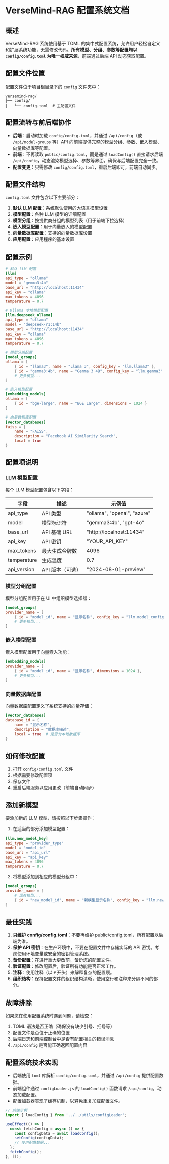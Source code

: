 # VerseMind-RAG 配置系统文档

## 概述

VerseMind-RAG 系统使用基于 TOML 的集中式配置系统，允许用户轻松自定义和扩展系统功能，无需修改代码。**所有模型、分组、参数等配置均以 `config/config.toml` 为唯一权威来源**，前端通过后端 API 动态获取配置。

## 配置文件位置

配置文件位于项目根目录下的 `config` 文件夹中：

```
versemind-rag/
├── config/
│   └── config.toml  # 主配置文件
```

## 配置流转与前后端协作

- **后端**：启动时加载 `config/config.toml`，并通过 `/api/config`（或 `/api/model-groups` 等）API 向前端提供完整的模型分组、参数、嵌入模型、向量数据库等配置。
- **前端**：不再读取 `public/config.toml`，而是通过 `loadConfig()` 直接请求后端 `/api/config`，动态渲染模型选择、参数等界面，确保与后端配置完全一致。
- **配置变更**：只需修改 `config/config.toml`，重启后端即可，前端自动同步。

## 配置文件结构

`config.toml` 文件包含以下主要部分：

1. **默认 LLM 配置**：系统默认使用的大语言模型设置
2. **模型配置**：各种 LLM 模型的详细配置
3. **模型分组**：按提供商分组的模型列表（用于前端下拉选择）
4. **嵌入模型配置**：用于向量嵌入的模型配置
5. **向量数据库配置**：支持的向量数据库设置
6. **应用配置**：应用程序的基本设置

## 配置示例

```toml
# 默认 LLM 配置
[llm]
api_type = "ollama"
model = "gemma3:4b"
base_url = "http://localhost:11434"
api_key = "ollama"
max_tokens = 4096
temperature = 0.7

# Ollama 本地模型配置
[llm.deepseek_ollama]
api_type = "ollama"
model = "deepseek-r1:14b"
base_url = "http://localhost:11434"
api_key = "ollama"
max_tokens = 4096
temperature = 0.7

# 模型分组配置
[model_groups]
ollama = [
    { id = "llama3", name = "Llama 3", config_key = "llm.llama3" },
    { id = "gemma3:4b", name = "Gemma 3 4B", config_key = "llm.gemma3" },
    # 更多模型...
]

# 嵌入模型配置
[embedding_models]
ollama = [
    { id = "bge-large", name = "BGE Large", dimensions = 1024 }
]

# 向量数据库配置
[vector_databases]
faiss = {
    name = "FAISS",
    description = "Facebook AI Similarity Search",
    local = true
}
```

## 配置项说明

### LLM 模型配置

每个 LLM 模型配置包含以下字段：

| 字段 | 描述 | 示例值 |
|------|------|--------|
| api_type | API 类型 | "ollama", "openai", "azure" |
| model | 模型标识符 | "gemma3:4b", "gpt-4o" |
| base_url | API 基础 URL | "http://localhost:11434" |
| api_key | API 密钥 | "YOUR_API_KEY" |
| max_tokens | 最大生成令牌数 | 4096 |
| temperature | 生成温度 | 0.7 |
| api_version | API 版本（可选） | "2024-08-01-preview" |

### 模型分组配置

模型分组配置用于在 UI 中组织模型选择器：

```toml
[model_groups]
provider_name = [
    { id = "model_id", name = "显示名称", config_key = "llm.model_config_key" },
    # 更多模型...
]
```

### 嵌入模型配置

嵌入模型配置用于向量嵌入功能：

```toml
[embedding_models]
provider_name = [
    { id = "model_id", name = "显示名称", dimensions = 1024 },
    # 更多模型...
]
```

### 向量数据库配置

向量数据库配置定义了系统支持的向量存储：

```toml
[vector_databases]
database_id = {
    name = "显示名称",
    description = "数据库描述",
    local = true  # 是否为本地数据库
}
```

## 如何修改配置

1. 打开 `config/config.toml` 文件
2. 根据需要修改配置项
3. 保存文件
4. 重启后端服务以应用更改（前端自动同步）

## 添加新模型

要添加新的 LLM 模型，请按照以下步骤操作：

1. 在适当的部分添加模型配置：

```toml
[llm.new_model_key]
api_type = "provider_type"
model = "model_id"
base_url = "api_url"
api_key = "api_key"
max_tokens = 4096
temperature = 0.7
```

2. 将模型添加到相应的模型分组中：

```toml
[model_groups]
provider_name = [
    # 现有模型...
    { id = "new_model_id", name = "新模型显示名称", config_key = "llm.new_model_key" }
]
```

## 最佳实践

1. **只维护 config/config.toml**：不要再维护 public/config.toml，所有配置以后端为准。
2. **保护 API 密钥**：在生产环境中，不要在配置文件中存储实际的 API 密钥。考虑使用环境变量或安全的密钥管理系统。
3. **备份配置**：在进行重大更改前，备份您的配置文件。
4. **验证配置**：修改配置后，验证所有功能是否正常工作。
5. **注释**：使用注释（以 `#` 开头）来解释复杂的配置项。
6. **组织结构**：保持配置文件的组织结构清晰，使用空行和注释来分隔不同的部分。

## 故障排除

如果您在使用配置系统时遇到问题，请检查：

1. TOML 语法是否正确（确保没有缺少引号、括号等）
2. 配置文件是否位于正确的位置
3. 后端日志和前端控制台中是否有配置相关的错误消息
4. `/api/config` 是否能正确返回配置内容

## 配置系统技术实现

- 后端使用 `toml` 库解析 `config/config.toml`，并通过 `/api/config` 提供配置数据。
- 前端组件通过 `configLoader.js` 的 `loadConfig()` 函数请求 `/api/config`，动态加载配置。
- 配置加载器实现了缓存机制，以避免重复加载配置文件。

```javascript
// 前端示例
import { loadConfig } from '../../utils/configLoader';

useEffect(() => {
  const fetchConfig = async () => {
    const configData = await loadConfig();
    setConfig(configData);
    // 使用配置数据...
  };
  fetchConfig();
}, []);
```
